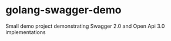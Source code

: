 # golang-swagger-demo
Small demo project demonstrating Swagger 2.0 and Open Api 3.0 implementations
